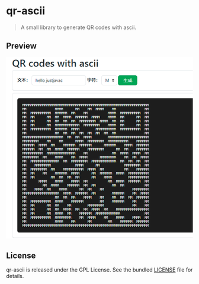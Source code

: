 # qr-ascii

> A small library to generate QR codes with ascii.

## Preview

![qr-ascii-hello-justjavac](./public/qrcode-ascii.png)

## License

qr-ascii is released under the GPL License. See the bundled [LICENSE](./LICENSE)
file for details.
